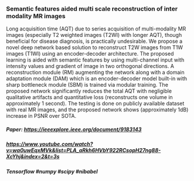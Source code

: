 ### Semantic features aided multi scale reconstruction of inter modality MR images
Long acquisition time (AQT) due to series acquisition of multi-modality MR images (especially T2 weighted images (T2WI) with longer AQT), though beneficial for disease diagnosis, is practically undesirable. We propose a novel deep network based solution to reconstruct T2W images from T1W images (T1WI) using an encoder-decoder architecture. The proposed learning is aided with semantic features by using multi-channel input with intensity values and gradient of image in two orthogonal directions. A reconstruction module (RM) augmenting the network along with a domain adaptation module (DAM) which is an encoder-decoder model built-in with sharp bottleneck module (SBM) is trained via modular training. The proposed network significantly reduces the total AQT with negligible qualitative artifacts and quantitative loss (reconstructs one volume in approximately 1 second). The testing is done on publicly available dataset with real MR images, and the proposed network shows (approximately 1dB) increase in PSNR over SOTA. 

##### Paper: https://ieeexplore.ieee.org/document/9183143

##### https://www.youtube.com/watch?v=wa0uwEqxMVk&list=PLA_aRkh6HVbY922RCsopH27ng88-XcYhj&index=2&t=3s

##### Tensorflow #numpy #scipy #nibabel 


